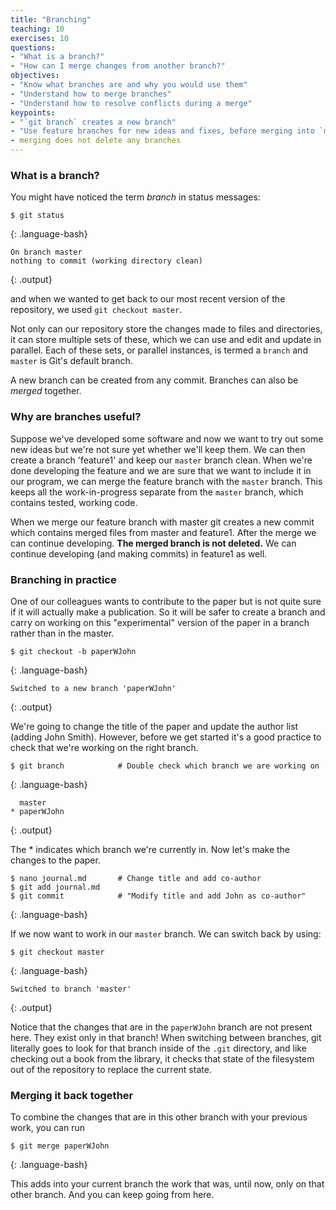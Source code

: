 ```yaml
---
title: "Branching"
teaching: 10
exercises: 10
questions:
- "What is a branch?"
- "How can I merge changes from another branch?"
objectives:
- "Know what branches are and why you would use them"
- "Understand how to merge branches"
- "Understand how to resolve conflicts during a merge"
keypoints:
- "`git branch` creates a new branch"
- "Use feature branches for new ideas and fixes, before merging into `master`"
- merging does not delete any branches
---
```


### What is a branch?

You might have noticed the term *branch* in status messages:

~~~
$ git status
~~~
{: .language-bash}
~~~
On branch master
nothing to commit (working directory clean)
~~~
{: .output}

and when we wanted to get back to our most recent version of the repository, we
used `git checkout master`.

Not only can our repository store the changes made to files and directories, it
can store multiple sets of these, which we can use and edit and update in
parallel. Each of these sets, or parallel instances, is termed a `branch` and
`master` is Git's default branch.

A new branch can be created from any commit. Branches can also be *merged*
together.

### Why are branches useful?
Suppose we've developed some software and now we want to
try out some new ideas but we're not sure yet whether we'll keep them. We
can then create a branch 'feature1' and keep our `master` branch clean. When
we're done developing the feature and we are sure that we want to include it
in our program, we can merge the feature branch with the `master` branch.
This keeps all the work-in-progress separate from the `master` branch, which
contains tested, working code.

When we merge our feature branch with master git creates a new commit which
contains merged files from master and feature1. After the merge we can continue
developing. **The merged branch is not deleted.** We can continue developing (and
making commits) in feature1 as well.


### Branching in practice

One of our colleagues wants to contribute to the paper but is not quite sure
if it will actually make a publication. So it will be safer to create a branch
and carry on working on this "experimental" version of the paper in a branch
rather than in the master.

~~~
$ git checkout -b paperWJohn
~~~
{: .language-bash}
~~~
Switched to a new branch 'paperWJohn'
~~~
{: .output}

We're going to change the title of the paper and update the author list (adding John Smith).
However, before we get started it's a good practice to check that we're working
on the right branch.

~~~
$ git branch			# Double check which branch we are working on
~~~
{: .language-bash}
~~~
  master
* paperWJohn
~~~
{: .output}

The * indicates which branch we're currently in. Now let's make the changes to the paper.

~~~
$ nano journal.md		# Change title and add co-author
$ git add journal.md
$ git commit			# "Modify title and add John as co-author"
~~~
{: .language-bash}

If we now want to work in our `master` branch. We can switch back by using:

~~~
$ git checkout master
~~~
{: .language-bash}
~~~
Switched to branch 'master'
~~~
{: .output}


Notice that the changes that are in the `paperWJohn` branch are not present here. They exist only in that branch! When switching between branches, git literally goes to look for that branch inside of the `.git` directory, and like checking out a book from the library, it checks that state of the filesystem out of the repository to replace the current state.

### Merging it back together

To combine the changes that are in this other branch with your previous work, you can run

~~~
$ git merge paperWJohn
~~~
{: .language-bash}

This adds into your current branch the work that was, until now, only on that other branch. And you can keep going from here.
